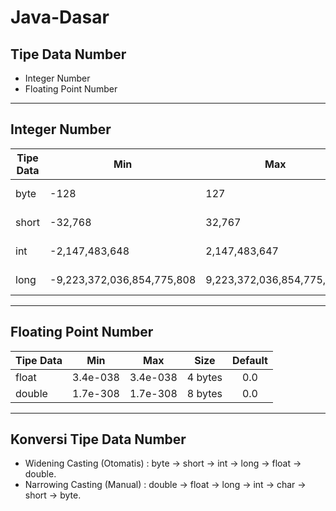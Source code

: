 # Java-Dasar
## Tipe Data Number
* Integer Number
* Floating Point Number

---

## Integer Number
|Tipe Data|Min|Max|Size|Default|
|---|---|---|---|:---:|
|byte|-128|127|1 byte|0|
|short|-32,768|32,767|2 bytes|0|
|int|-2,147,483,648|2,147,483,647|4 bytes|0|
|long|-9,223,372,036,854,775,808|9,223,372,036,854,775,807|8 bytes|0|

--- 

## Floating Point Number
|Tipe Data|Min|Max|Size|Default|
|---|---|---|---|:---:|
|float|3.4e-038|3.4e-038|4 bytes|0.0|
|double|1.7e-308|1.7e-308|8 bytes|0.0|

---

## Konversi Tipe Data Number
* Widening Casting (Otomatis) : byte &#8594; short &#8594; int &#8594; long &#8594; float &#8594; double.
* Narrowing Casting (Manual) : double &#8594; float &#8594; long &#8594; int &#8594; char &#8594; short &#8594; byte.

